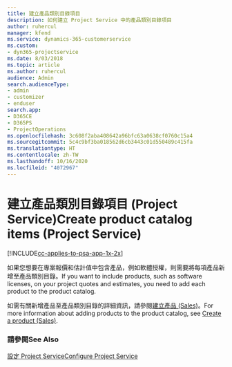 ```yaml
---
title: 建立產品類別目錄項目
description: 如何建立 Project Service 中的產品類別目錄項目
author: ruhercul
manager: kfend
ms.service: dynamics-365-customerservice
ms.custom:
- dyn365-projectservice
ms.date: 8/03/2018
ms.topic: article
ms.author: ruhercul
audience: Admin
search.audienceType:
- admin
- customizer
- enduser
search.app:
- D365CE
- D365PS
- ProjectOperations
ms.openlocfilehash: 3c608f2aba408642a96bfc63a0638cf0760c15a4
ms.sourcegitcommit: 5c4c9bf3ba018562d6cb3443c01d550489c415fa
ms.translationtype: HT
ms.contentlocale: zh-TW
ms.lasthandoff: 10/16/2020
ms.locfileid: "4072967"
---
```

# <a name="create-product-catalog-items-project-service"></a><span data-ttu-id="5feb8-103">建立產品類別目錄項目 (Project Service)</span><span class="sxs-lookup"><span data-stu-id="5feb8-103">Create product catalog items (Project Service)</span></span>

[!INCLUDE[cc-applies-to-psa-app-1x-2x](../includes/cc-applies-to-psa-app-1x-2x.md)]

<span data-ttu-id="5feb8-104">如果您想要在專案報價和估計值中包含產品，例如軟體授權，則需要將每項產品新增至產品類別目錄。</span><span class="sxs-lookup"><span data-stu-id="5feb8-104">If you want to include products, such as software licenses, on your project quotes and estimates, you need to add each product to the product catalog.</span></span>  
  
 <span data-ttu-id="5feb8-105">如需有關新增產品至產品類別目錄的詳細資訊，請參閱[建立產品 (Sales)](https://docs.microsoft.com/dynamics365/sales-enterprise/create-product-sales)。</span><span class="sxs-lookup"><span data-stu-id="5feb8-105">For more information about adding products to the product catalog, see [Create a product (Sales)](https://docs.microsoft.com/dynamics365/sales-enterprise/create-product-sales).</span></span>  
  
### <a name="see-also"></a><span data-ttu-id="5feb8-106">請參閱</span><span class="sxs-lookup"><span data-stu-id="5feb8-106">See Also</span></span>  
 [<span data-ttu-id="5feb8-107">設定 Project Service</span><span class="sxs-lookup"><span data-stu-id="5feb8-107">Configure Project Service</span></span>](../psa/configure.md)
